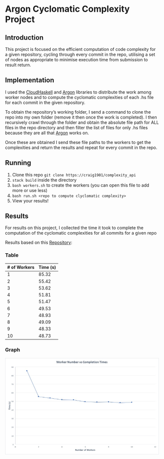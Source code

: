 # Argon Cyclomatic Complexity Project

## Introduction

This project is focused on the efficient computation of code complexity for a given repository, cycling through every  commit in the repo, utilising a set of nodes as appropriate to minimise execution time from submission to result return.

## Implementation

I used the [CloudHaskell](https://bitbucket.org/esjmb/use-cloudhaskell) and [Argon](https://github.com/rubik/argon) libraries to distribute the work among worker nodes and to compute the cyclomatic complexities of each .hs file for each commit in the given repository.

To obtain the repository’s working folder, I send a command to clone the repo into my own folder (remove it then once the work is completed). I then recursively crawl through the folder and obtain the absolute file path for ALL files in the repo directory and then filter the list of files for only .hs files because they are all that [Argon](https://github.com/rubik/argon) works on.

Once these are obtained I send these file paths to the workers to get the complexities and return the results and repeat for every commit in the repo.

## Running

1. Clone this repo `git clone https://craig1901/complexity_api`
2. `stack build` inside the directory
3. `bash workers.sh` to create the workers (you can open this file to add more or use less)
4. `bash run.sh <repo to compute clyclomatic complexity>`
5. View your results!

## Results

For results on this project, I collected the time it took to complete the computation of the cyclomatic complexities for all commits for a given repo

Results based on this [Repository](https://github.com/craig1901/chatServer/):

### Table

| # of Workers | Time (s) |
| ------------- | --------- |
| 1 | 85.32 |
| 2 | 55.42 |
| 3 | 53.62 |
| 4 | 51.81 |
| 5 | 51.47 |
| 6 | 49.53 |
| 7 | 48.93 |
| 8 | 49.09 |
| 9 | 48.33 |
| 10 | 48.73 |

### Graph

![Workers vs Time (s) Graph](workers.jpg)
